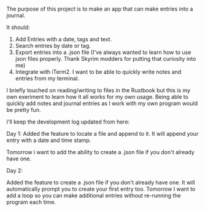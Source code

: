 The purpose of this project is to make an app that can make entries into a journal.

It should:

1) Add Entries with a date, tags and text.
2) Search entries by date or tag.
3) Export entries into a .json file (I've always wanted to learn how to use json files properly. Thank Skyrim modders for putting that curiosity into me)
4) Integrate with iTerm2. I want to be able to quickly write notes and entries from my terminal.

I briefly touched on reading/writing to files in the Rustbook but this is my own exeriment to learn how it all works for my own usage. Being able to quickly add notes and journal entries as I work with my own program would be pretty fun. 

I'll keep the development log updated from here:

Day 1:
Added the feature to locate a file and append to it. It will append your entry with a date and time stamp.

Tomorrow i want to add the ability to create a .json file if you don't already have one. 

Day 2:

Added the feature to create a .json file if you don't already have one. It will automatically prompt you to create your first entry too. Tomorrow I want to add a loop so you can make additional entries without re-running the program each time.